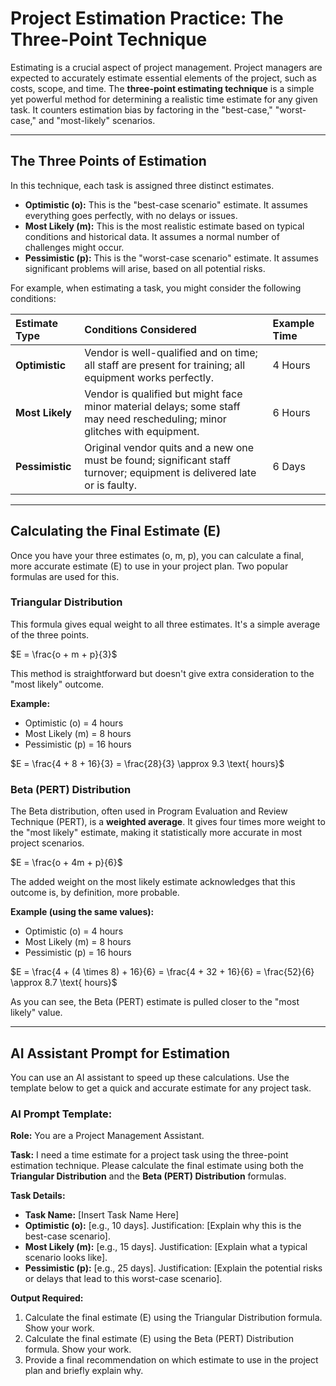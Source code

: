 # Project Estimation Practice: The Three-Point Technique

Estimating is a crucial aspect of project management. Project managers are expected to accurately estimate essential elements of the project, such as costs, scope, and time. The **three-point estimating technique** is a simple yet powerful method for determining a realistic time estimate for any given task. It counters estimation bias by factoring in the "best-case," "worst-case," and "most-likely" scenarios.

---

## The Three Points of Estimation

In this technique, each task is assigned three distinct estimates.


* **Optimistic (o):** This is the "best-case scenario" estimate. It assumes everything goes perfectly, with no delays or issues.
* **Most Likely (m):** This is the most realistic estimate based on typical conditions and historical data. It assumes a normal number of challenges might occur.
* **Pessimistic (p):** This is the "worst-case scenario" estimate. It assumes significant problems will arise, based on all potential risks.

For example, when estimating a task, you might consider the following conditions:

| Estimate Type | Conditions Considered | Example Time |
| :--- | :--- | :--- |
| **Optimistic** | Vendor is well-qualified and on time; all staff are present for training; all equipment works perfectly. | 4 Hours |
| **Most Likely** | Vendor is qualified but might face minor material delays; some staff may need rescheduling; minor glitches with equipment. | 6 Hours |
| **Pessimistic**| Original vendor quits and a new one must be found; significant staff turnover; equipment is delivered late or is faulty. | 6 Days |

---

## Calculating the Final Estimate (E)

Once you have your three estimates (o, m, p), you can calculate a final, more accurate estimate (E) to use in your project plan. Two popular formulas are used for this.

### Triangular Distribution

This formula gives equal weight to all three estimates. It's a simple average of the three points.

$E = \frac{o + m + p}{3}$

This method is straightforward but doesn't give extra consideration to the "most likely" outcome.


**Example:**
* Optimistic (o) = 4 hours
* Most Likely (m) = 8 hours
* Pessimistic (p) = 16 hours

$E = \frac{4 + 8 + 16}{3} = \frac{28}{3} \approx 9.3 \text{ hours}$

### Beta (PERT) Distribution

The Beta distribution, often used in Program Evaluation and Review Technique (PERT), is a **weighted average**. It gives four times more weight to the "most likely" estimate, making it statistically more accurate in most project scenarios.

$E = \frac{o + 4m + p}{6}$

The added weight on the most likely estimate acknowledges that this outcome is, by definition, more probable.

**Example (using the same values):**
* Optimistic (o) = 4 hours
* Most Likely (m) = 8 hours
* Pessimistic (p) = 16 hours

$E = \frac{4 + (4 \times 8) + 16}{6} = \frac{4 + 32 + 16}{6} = \frac{52}{6} \approx 8.7 \text{ hours}$

As you can see, the Beta (PERT) estimate is pulled closer to the "most likely" value.

---

## AI Assistant Prompt for Estimation

You can use an AI assistant to speed up these calculations. Use the template below to get a quick and accurate estimate for any project task.

### AI Prompt Template:

**Role:** You are a Project Management Assistant.

**Task:** I need a time estimate for a project task using the three-point estimation technique. Please calculate the final estimate using both the **Triangular Distribution** and the **Beta (PERT) Distribution** formulas.

**Task Details:**
* **Task Name:** [Insert Task Name Here]
* **Optimistic (o):** [e.g., 10 days]. Justification: [Explain why this is the best-case scenario].
* **Most Likely (m):** [e.g., 15 days]. Justification: [Explain what a typical scenario looks like].
* **Pessimistic (p):** [e.g., 25 days]. Justification: [Explain the potential risks or delays that lead to this worst-case scenario].

**Output Required:**
1.  Calculate the final estimate (E) using the Triangular Distribution formula. Show your work.
2.  Calculate the final estimate (E) using the Beta (PERT) Distribution formula. Show your work.
3.  Provide a final recommendation on which estimate to use in the project plan and briefly explain why.
